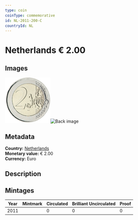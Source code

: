 ```yaml
---
type: coin
coinType: commemorative
id: NL-2011-200-C
countryId: NL
---
```


# Netherlands € 2.00

## Images

<img src="../../Images/common-2007-200.png" height="150" alt="Front image"><img src="Images/NL-2011-200-000.png" height="150" alt="Back image">

## Metadata

**Country:** [Netherlands](../../Countries/Netherlands/index.md)\
**Monetary value:** € 2.00\
**Currency:** Euro

## Description


## Mintages

| Year | Mintmark | Circulated | Brilliant Uncirculated | Proof |
| ---- | -------- | ---------- | ---------------------- | ----- |
| 2011 |  | 0| 0 | 0 |
